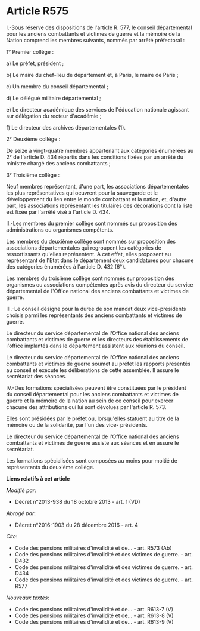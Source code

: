 # Article R575

I.-Sous réserve des dispositions de l'article R. 577, le conseil départemental pour les anciens combattants et victimes de
guerre et la mémoire de la Nation comprend les membres suivants, nommés par arrêté préfectoral : 

1° Premier collège : 

a) Le préfet, président ; 

b) Le maire du chef-lieu de département et, à Paris, le maire de Paris ; 

c) Un membre du conseil départemental ; 

d) Le délégué militaire départemental ; 

e) Le directeur académique des services de l'éducation nationale agissant sur délégation du recteur d'académie ; 

f) Le directeur des archives départementales (1). 

2° Deuxième collège : 

De seize à vingt-quatre membres appartenant aux catégories énumérées au 2° de l'article D. 434 répartis dans les conditions
fixées par un arrêté du ministre chargé des anciens combattants ; 

3° Troisième collège : 

Neuf membres représentant, d'une part, les associations départementales les plus représentatives qui oeuvrent pour la
sauvegarde et le développement du lien entre le monde combattant et la nation, et, d'autre part, les associations
représentant les titulaires des décorations dont la liste est fixée par l'arrêté visé à l'article D. 434. 

II.-Les membres du premier collège sont nommés sur proposition des administrations ou organismes compétents. 

Les membres du deuxième collège sont nommés sur proposition des associations départementales qui regroupent les catégories de
ressortissants qu'elles représentent. A cet effet, elles proposent au représentant de l'Etat dans le département deux
candidatures pour chacune des catégories énumérées à l'article D. 432 (6°). 

Les membres du troisième collège sont nommés sur proposition des organismes ou associations compétentes après avis du
directeur du service départemental de l'Office national des anciens combattants et victimes de guerre. 

III.-Le conseil désigne pour la durée de son mandat deux vice-présidents choisis parmi les représentants des anciens
combattants et victimes de guerre. 

Le directeur du service départemental de l'Office national des anciens combattants et victimes de guerre et les directeurs
des établissements de l'office implantés dans le département assistent aux réunions du conseil. 

Le directeur du service départemental de l'Office national des anciens combattants et victimes de guerre soumet au préfet les
rapports présentés au conseil et exécute les délibérations de cette assemblée. Il assure le secrétariat des séances. 

IV.-Des formations spécialisées peuvent être constituées par le président du conseil départemental pour les anciens
combattants et victimes de guerre et la mémoire de la nation au sein de ce conseil pour exercer chacune des attributions qui
lui sont dévolues par l'article R. 573. 

Elles sont présidées par le préfet ou, lorsqu'elles statuent au titre de la mémoire ou de la solidarité, par l'un des vice-
présidents. 

Le directeur du service départemental de l'Office national des anciens combattants et victimes de guerre assiste aux séances
et en assure le secrétariat. 

Les formations spécialisées sont composées au moins pour moitié de représentants du deuxième collège.

**Liens relatifs à cet article**

_Modifié par_:

  - Décret n°2013-938 du 18 octobre 2013 - art. 1 (VD)

_Abrogé par_:

  - Décret n°2016-1903 du 28 décembre 2016 - art. 4

_Cite_:

  - Code des pensions militaires d'invalidité et de... - art. R573 (Ab)
  - Code des pensions militaires d'invalidité et des victimes de guerre. - art. D432
  - Code des pensions militaires d'invalidité et des victimes de guerre. - art. D434
  - Code des pensions militaires d'invalidité et des victimes de guerre. - art. R577

_Nouveaux textes_:

  - Code des pensions militaires d'invalidité et de... - art. R613-7 (V)
  - Code des pensions militaires d'invalidité et de... - art. R613-8 (V)
  - Code des pensions militaires d'invalidité et de... - art. R613-9 (V)
